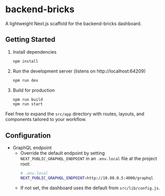 # backend-bricks

A lightweight Next.js scaffold for the backend-bricks dashboard.

## Getting Started

1. Install dependencies
   ```bash
   npm install
   ```
2. Run the development server (listens on http://localhost:64209)
   ```bash
   npm run dev
   ```
3. Build for production
   ```bash
   npm run build
   npm run start
   ```

Feel free to expand the `src/app` directory with routes, layouts, and components tailored to your workflow.

## Configuration

- GraphQL endpoint
  - Override the default endpoint by setting `NEXT_PUBLIC_GRAPHQL_ENDPOINT` in an `.env.local` file at the project root:
    ```bash
    # .env.local
    NEXT_PUBLIC_GRAPHQL_ENDPOINT=http://10.88.0.5:4000/graphql
    ```
  - If not set, the dashboard uses the default from `src/lib/config.js`.
